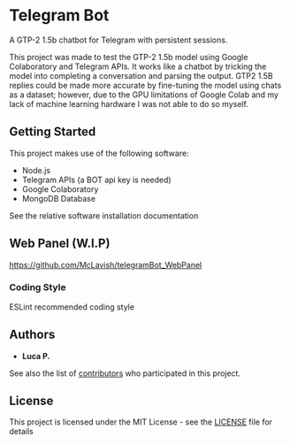 
# Telegram Bot

A GTP-2 1.5b chatbot for Telegram with persistent sessions.

This project was made to test the GTP-2 1.5b model using Google Colaboratory and Telegram APIs.
It works like a chatbot by tricking the model into completing a conversation and parsing the output.
GTP2 1.5B replies could be made more accurate by fine-tuning the model using chats as a dataset;
however, due to the GPU limitations of Google Colab and my lack of machine learning hardware I was not able to do so myself.

## Getting Started

This project makes use of the following software:

- Node.js
- Telegram APIs (a BOT api key is needed)
- Google Colaboratory
- MongoDB Database

See the relative software installation documentation


## Web Panel (W.I.P)

https://github.com/McLavish/telegramBot_WebPanel

### Coding Style

ESLint recommended coding style

## Authors

* **Luca P.**

See also the list of [contributors](https://github.com/McLavish/telegramBot/graphs/contributors) who participated in this project.

## License

This project is licensed under the MIT License - see the [LICENSE](LICENSE) file for details
